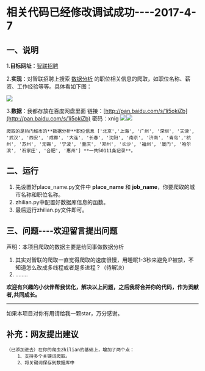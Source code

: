 # 相关代码已经修改调试成功----2017-4-7 #

## 一、说明 ##

1.**目标网址**：[智联招聘](http://www.zhaopin.com/)

2.**实现**：对智联招聘上搜索 [数据分析](http://sou.zhaopin.com/jobs/searchresult.ashx?jl=%E5%8C%97%E4%BA%AC&kw=%E6%95%B0%E6%8D%AE%E5%88%86%E6%9E%90&sm=0&p=1) 的职位相关信息的爬取，如职位名称、薪资、工作经验等等。具体看如下图：

![](http://i.imgur.com/0BYnbZd.png)

3.**数据**：我都存放在百度网盘里面 链接：[http://pan.baidu.com/s/1i5okiZb](http://pan.baidu.com/s/1i5okiZb) 密码：xnig
	![](http://i.imgur.com/JcN9g3f.png)![](http://i.imgur.com/Lapfys1.png)

	爬取的是热门城市的**数据分析**职位信息 ['北京','上海', '广州', '深圳', '天津', '武汉', '西安', '成都', '大连', '长春', '沈阳', '南京', '济南', '青岛','杭州', '苏州', '无锡', '宁波', '重庆', '郑州', '长沙', '福州', '厦门', '哈尔滨', '石家庄', '合肥', '惠州'] **一共50111条记录**。
## 二、运行 ##
1. 先设置好place_name.py文件中 **place_name** 和 **job_name**，你要爬取的城市名称和职位名称。
2. zhilian.py中配置好数据库信息的函数。
3. 最后运行zhilian.py文件即可。 

## 三、问题----欢迎留言提出问题 ##

声明：本项目爬取的数据主要是给同事做数据分析

1. 其实对智联的爬取一直觉得爬取的速度很慢，用睡眠1-3秒来避免IP被禁，不知道怎么改成多线程或者是多进程？（待解决）
2. ........
 
**欢迎有兴趣的小伙伴帮我优化，解决以上问题，之后我将合并你的代码，作为贡献者,共同成长。**


----------
如果本项目对你有用请给我一颗star，万分感谢。 

## 补充：网友提出建议 ##
    （已添加进去）在你的爬虫zhilian的基础上，增加了两个点：
    	1、支持多个关键词爬取。
    	2、将关键词保存到数据库中

